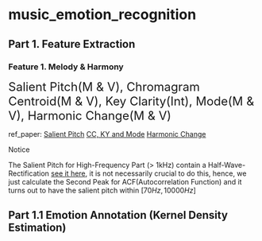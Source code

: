 # music_emotion_recognition
## Part 1. Feature Extraction
### Feature 1. Melody & Harmony
<font size = 5><font family = 'san-serif'>Salient Pitch(M & V), Chromagram Centroid(M & V), Key Clarity(Int), Mode(M & V), Harmonic Change(M & V)</font></font>

ref_paper: <a href = 'https://ieeexplore.ieee.org/stamp/stamp.jsp?tp=&arnumber=876309'>Salient Pitch</a> <a href = 'http://mac.citi.sinica.edu.tw/~yang/pub/yang11taslp_dist.pdf'>CC, KY and Mode</a> <a href = 'http://delivery.acm.org/10.1145/1180000/1178727/p21-harte.pdf?ip=128.59.176.103&id=1178727&acc=ACTIVE%20SERVICE&key=7777116298C9657D%2ECCAFA7F43E96773E%2E4D4702B0C3E38B35%2E4D4702B0C3E38B35&__acm__=1574347291_3745098f57a0683d85b13b813d3202a3'>Harmonic Change</a>

Notice

The Salient Pitch for High-Frequency Part (> 1kHz) contain a Half-Wave-Rectification <a href = 'https://www.youtube.com/watch?v=Ll0IOk_Ltfc'>see it here</a>, it is not necessarily crucial to do this, hence, we just calculate the Second Peak for ACF(Autocorrelation Function) and it turns out to have the salient pitch within $[70Hz, 10000Hz]$


## Part 1.1 Emotion Annotation (Kernel Density Estimation)

